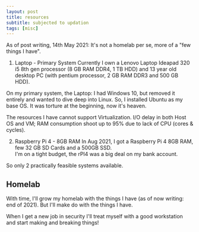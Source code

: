 ```yaml
---
layout: post
title: resources
subtitle: subjected to updation   
tags: [misc]
---
```


As of post writing, 14th May 2021: It's not a homelab per se, more of a "few things I have".

1. Laptop - Primary System
Currently I own a Lenovo Laptop Ideapad 320 i5 8th gen processor (8 GB RAM DDR4, 1 TB HDD) and 13 year old desktop PC (with pentium processor, 2 GB RAM DDR3 and 500 GB HDD).

On my primary system, the Laptop: I had Windows 10, but removed it entirely and wanted to dive deep into Linux. So, I installed Ubuntu as my base OS. It was torture at the beginning, now it's heaven.

The resources I have cannot support Virtualization. I/O delay in both Host OS and VM; RAM consumption shoot up to 95% due to lack of CPU (cores & cycles). 

2. Raspberry Pi 4 - 8GB RAM
In Aug 2021, I got a Raspberry Pi 4 8GB RAM, few 32 GB SD Cards and a 500GB SSD.\
I'm on a tight budget, the rPI4 was a big deal on my bank account.

So only 2 practically feasible systems available.
## Homelab

With time, I'll grow my homelab with the things I have (as of now writing: end of 2021). But I'll make do with the things I have.

When I get a new job in security I'll treat myself with a good workstation and start making and breaking things!